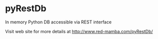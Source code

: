 pyRestDb
========

In memory Python DB accessible via REST interface

Visit web site for more details at http://www.red-mamba.com/pyRestDb/

